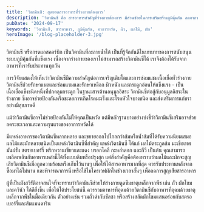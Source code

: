 ```yaml
---
title: 'วิตามินซี: สุดยอดสารอาหารที่ร่างกายต้องการ'
description: 'วิตามินซี คือ สารอาหารสำคัญที่ร่างกายต้องการ มีส่วนช่วยในการเสริมสร้างภูมิคุ้มกัน ลดอาการหวัด ปรับปรุงสุขภาพผิวและร่างกาย  พบวิตามินซีได้ในผลไม้และผักมากมาย'
pubDate: '2024-09-17'
keywords: 'วิตามินซี, สารอาหาร, ภูมิคุ้มกัน, อาการหวัด, ผิว, ผลไม้, ผัก'
heroImage: '/blog-placeholder-3.jpg'
---
```


วิตามินซี หรือกรดแอสคอร์บิก เป็นวิตามินที่ละลายน้ำได้ เป็นที่รู้จักกันดีในบทบาทของการสนับสนุนระบบภูมิคุ้มกันที่แข็งแรง เนื่องจากร่างกายของเราไม่สามารถสร้างวิตามินซีได้ เราจึงต้องได้รับจากอาหารที่เรารับประทานทุกวัน

การวิจัยแสดงให้เห็นว่าวิตามินซีมีความสำคัญต่อการเจริญเติบโตและการซ่อมแซมเนื้อเยื่อทั่วร่างกาย วิตามินซีช่วยรักษาแผลและซ่อมแซมและรักษาเหงือก ผิวหนัง และกระดูกอ่อนให้แข็งแรง - เป็นเนื้อเยื่อแข็งชนิดหนึ่งที่ปกคลุมกระดูก ในฐานะสารต้านอนุมูลอิสระ วิตามินซีต่อสู้กับอนุมูลอิสระในร่างกาย ซึ่งอาจช่วยป้องกันหรือชะลอการเกิดโรคมะเร็งและโรคหัวใจบางชนิด และส่งเสริมการแก่ชราอย่างมีสุขภาพดี

แม้ว่าวิตามินซีอาจไม่ช่วยป้องกันไม่ให้คุณเป็นหวัด แต่มีหลักฐานบางอย่างบ่งชี้ว่าวิตามินซีเสริมอาจช่วยลดระยะเวลาและความรุนแรงของอาการหวัดได้ 

มีแหล่งอาหารของวิตามินซีหลากหลาย และขยายออกไปไกลกว่าส้มหรือน้ำส้มที่ได้รับความนิยมเสมอ ผลไม้และผักหลายชนิดเป็นแหล่งวิตามินซีที่สำคัญ แหล่งวิตามินซี ได้แก่ ผลไม้ตระกูลส้ม มะเขือเทศ มันฝรั่ง สตรอเบอร์รี่ พริกหวานเขียวและแดง บรอกโคลี กะหล่ำดอก และกีวี เป็นต้น คุณสามารถเพลิดเพลินกับอาหารเหล่านี้ได้ทั้งแบบดิบหรือปรุงสุก แต่สิ่งสำคัญคือต้องทราบว่าผลไม้และผักจะสูญเสียวิตามินซีเมื่อถูกความร้อนหรือเก็บไว้นานๆ เพื่อให้ได้สารอาหารมากที่สุด ควรรับประทานหลังจากซื้อมาได้ไม่นาน และพิจารณาการนึ่งหรือใช้ไมโครเวฟผักในช่วงเวลาสั้นๆ เพื่อลดการสูญเสียสารอาหาร

ผู้ที่เป็นมังสวิรัติอาจสนใจที่จะทราบว่าวิตามินซีช่วยให้ร่างกายดูดซึมธาตุเหล็กจากพืช เช่น ถั่ว ผักโขม และควินัว ได้ดียิ่งขึ้น เพื่อให้ได้ประโยชน์นี้ ควรรวมอาหารที่อุดมด้วยวิตามินซีกับอาหารที่อุดมด้วยธาตุเหล็กจากพืชในมื้อเดียวกัน ตัวอย่างเช่น รวมถั่วดำกับซัลซา หรือสร้างสลัดผักโขมแสนอร่อยกับสตรอเบอร์รี่และส้มแมนดาริน
